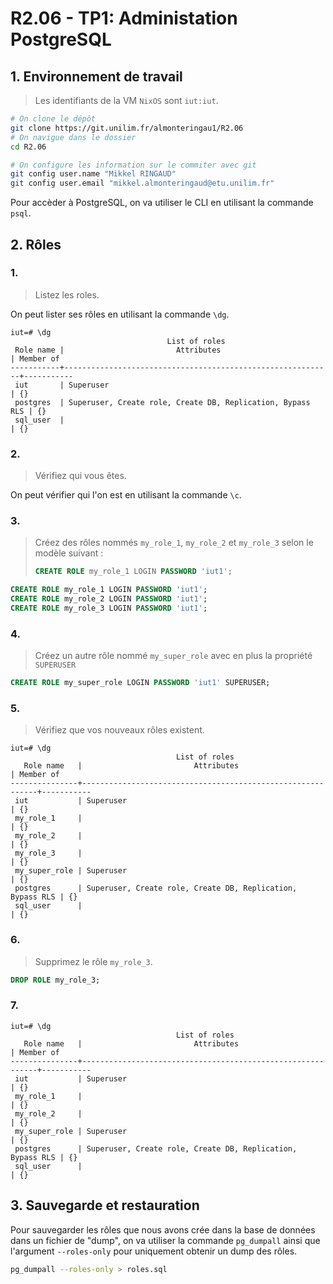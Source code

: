 # R2.06 - TP1: Administation PostgreSQL

## 1. Environnement de travail

> Les identifiants de la VM `NixOS` sont `iut:iut`.

```bash
# On clone le dépôt
git clone https://git.unilim.fr/almonteringau1/R2.06
# On navigue dans le dossier
cd R2.06

# On configure les information sur le commiter avec git
git config user.name "Mikkel RINGAUD"
git config user.email "mikkel.almonteringaud@etu.unilim.fr"
```

Pour accèder à PostgreSQL, on va utiliser le CLI en utilisant la commande `psql`.

## 2. Rôles

### 1.

> Listez les roles.

On peut lister ses rôles en utilisant la commande `\dg`.

```console
iut=# \dg
                                   List of roles
 Role name |                         Attributes                         | Member of 
-----------+------------------------------------------------------------+-----------
 iut       | Superuser                                                  | {}
 postgres  | Superuser, Create role, Create DB, Replication, Bypass RLS | {}
 sql_user  |                                                            | {}
```

### 2.

> Vérifiez qui vous êtes.

On peut vérifier qui l'on est en utilisant la commande `\c`.

### 3.

> Créez des rôles nommés `my_role_1`, `my_role_2` et `my_role_3` selon le modèle suivant :
>
> ```sql
> CREATE ROLE my_role_1 LOGIN PASSWORD 'iut1';
> ```

```sql
CREATE ROLE my_role_1 LOGIN PASSWORD 'iut1';
CREATE ROLE my_role_2 LOGIN PASSWORD 'iut1';
CREATE ROLE my_role_3 LOGIN PASSWORD 'iut1';
```

### 4.

> Créez un autre rôle nommé `my_super_role` avec en plus la propriété `SUPERUSER`

```sql
CREATE ROLE my_super_role LOGIN PASSWORD 'iut1' SUPERUSER;
```

### 5.

> Vérifiez que vos nouveaux rôles existent.

```console
iut=# \dg
                                     List of roles
   Role name   |                         Attributes                         | Member of 
---------------+------------------------------------------------------------+-----------
 iut           | Superuser                                                  | {}
 my_role_1     |                                                            | {}
 my_role_2     |                                                            | {}
 my_role_3     |                                                            | {}
 my_super_role | Superuser                                                  | {}
 postgres      | Superuser, Create role, Create DB, Replication, Bypass RLS | {}
 sql_user      |                                                            | {}
```

### 6.

> Supprimez le rôle `my_role_3`.

```sql
DROP ROLE my_role_3;
```

### 7.

```console
iut=# \dg
                                     List of roles
   Role name   |                         Attributes                         | Member of 
---------------+------------------------------------------------------------+-----------
 iut           | Superuser                                                  | {}
 my_role_1     |                                                            | {}
 my_role_2     |                                                            | {}
 my_super_role | Superuser                                                  | {}
 postgres      | Superuser, Create role, Create DB, Replication, Bypass RLS | {}
 sql_user      |                                                            | {}
```

## 3. Sauvegarde et restauration

Pour sauvegarder les rôles que nous avons crée dans la base de données dans un fichier de "dump", on va utiliser la commande `pg_dumpall` ainsi que l'argument `--roles-only` pour uniquement obtenir un dump des rôles.

```bash
pg_dumpall --roles-only > roles.sql
```


